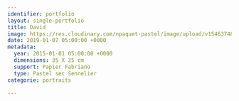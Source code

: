 ```yaml
---
identifier: portfolio
layout: single-portfolio
title: David
image: https://res.cloudinary.com/npaquet-pastel/image/upload/v1546374880/David-pastel-2015-25-X-35-cm.jpg
date: 2019-01-07 05:00:00 +0000
metadata:
  year: 2015-01-01 05:00:00 +0000
  dimensions: 35 X 25 cm
  support: Papier Fabriano
  type: Pastel sec Sennelier
categorie: portraits

---
```

